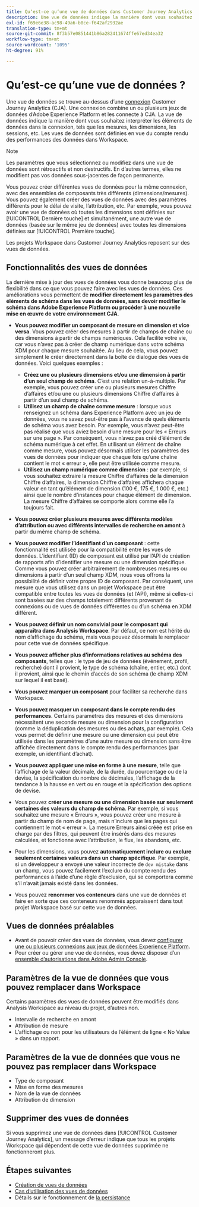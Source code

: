 ```yaml
---
title: Quʼest-ce quʼune vue de données dans Customer Journey Analytics ?
description: Une vue de données indique la manière dont vous souhaitez interpréter les éléments de données dans la connexion CJA, tels que les mesures, les dimensions, les sessions, etc.
exl-id: f69e6e38-ac98-49a6-b0ce-f642af2932ae
translation-type: tm+mt
source-git-commit: 8f3b57e0851441b86a282411674ffe67ed34ea32
workflow-type: tm+mt
source-wordcount: '1095'
ht-degree: 91%

---
```


# Quʼest-ce quʼune vue de données ?

Une vue de données se trouve au-dessus dʼune [connexion](/help/connections/create-connection.md) Customer Journey Analytics (CJA). Une connexion combine un ou plusieurs jeux de données dʼAdobe Experience Platform et les connecte à CJA. La vue de données indique la manière dont vous souhaitez interpréter les éléments de données dans la connexion, tels que les mesures, les dimensions, les sessions, etc. Les vues de données sont définies en vue du compte rendu des performances des données dans Workspace.

>[!NOTE]
>
>Les paramètres que vous sélectionnez ou modifiez dans une vue de données sont rétroactifs et non destructifs. En dʼautres termes, elles ne modifient pas vos données sous-jacentes de façon permanente.

Vous pouvez créer différentes vues de données pour la même connexion, avec des ensembles de composants très différents (dimensions/mesures). Vous pouvez également créer des vues de données avec des paramètres différents pour le délai de visite, lʼattribution, etc. Par exemple, vous pouvez avoir une vue de données où toutes les dimensions sont définies sur [!UICONTROL Dernière touche] et simultanément, une autre vue de données (basée sur le même jeu de données) avec toutes les dimensions définies sur [!UICONTROL Première touche].

Les projets Workspace dans Customer Journey Analytics reposent sur des vues de données.

## Fonctionnalités des vues de données

La dernière mise à jour des vues de données vous donne beaucoup plus de flexibilité dans ce que vous pouvez faire avec les vues de données. Ces améliorations vous permettent de **modifier directement les paramètres des éléments de schéma dans les vues de données, sans devoir modifier le schéma dans Adobe Experience Platform ou procéder à une nouvelle mise en œuvre de votre environnement CJA**.

* **Vous pouvez modifier un composant de mesure en dimension et vice versa**. Vous pouvez créer des mesures à partir de champs de chaîne ou des dimensions à partir de champs numériques. Cela facilite votre vie, car vous n’avez pas à créer de champ numérique dans votre schéma XDM pour chaque mesure souhaitée. Au lieu de cela, vous pouvez simplement le créer directement dans la boîte de dialogue des vues de données. Voici quelques exemples :
   * **Créez une ou plusieurs dimensions et/ou une dimension à partir dʼun seul champ de schéma**. Cʼest une relation un-à-multiple. Par exemple, vous pouvez créer une ou plusieurs mesures Chiffre dʼaffaires et/ou une ou plusieurs dimensions Chiffre dʼaffaires à partir dʼun seul champ de schéma.
   * **Utilisez un champ de chaîne comme mesure** : lorsque vous renseignez un schéma dans Experience Platform avec un jeu de données, vous ne savez peut-être pas à lʼavance de quels éléments de schéma vous avez besoin. Par exemple, vous nʼavez peut-être pas réalisé que vous aviez besoin dʼune mesure pour les « Erreurs sur une page ». Par conséquent, vous nʼavez pas créé dʼélément de schéma numérique à cet effet. En utilisant un élément de chaîne comme mesure, vous pouvez désormais utiliser les paramètres des vues de données pour indiquer que chaque fois quʼune chaîne contient le mot « erreur », elle peut être utilisée comme mesure.
   * **Utilisez un champ numérique comme dimension** : par exemple, si vous souhaitez extraire la mesure Chiffre dʼaffaires de la dimension Chiffre dʼaffaires, la dimension Chiffre dʼaffaires affichera chaque valeur en tant quʼélément de dimension (100 €, 175 €, 1 000 €, etc.) ainsi que le nombre dʼinstances pour chaque élément de dimension. La mesure Chiffre dʼaffaires se comporte alors comme elle lʼa toujours fait.

* **Vous pouvez créer plusieurs mesures avec différents modèles dʼattribution ou avec différents intervalles de recherche en amont** à partir du même champ de schéma.

* **Vous pouvez modifier lʼidentifiant dʼun composant** : cette fonctionnalité est utilisée pour la compatibilité entre les vues de données. Lʼidentifiant (ID) de composant est utilisé par lʼAPI de création de rapports afin dʼidentifier une mesure ou une dimension spécifique. Comme vous pouvez créer arbitrairement de nombreuses mesures ou dimensions à partir dʼun seul champ XDM, nous vous offrons la possibilité de définir votre propre ID de composant. Par conséquent, une mesure que vous utilisez dans un projet Workspace peut être compatible entre toutes les vues de données (et lʼAPI), même si celles-ci sont basées sur des champs totalement différents provenant de connexions ou de vues de données différentes ou dʼun schéma en XDM différent.

* **Vous pouvez définir un nom convivial pour le composant qui apparaîtra dans Analysis Workspace**. Par défaut, ce nom est hérité du nom dʼaffichage du schéma, mais vous pouvez désormais le remplacer pour cette vue de données spécifique.

* **Vous pouvez afficher plus dʼinformations relatives au schéma des composants**, telles que : le type de jeu de données (événement, profil, recherche) dont il provient, le type de schéma (chaîne, entier, etc.) dont il provient, ainsi que le chemin dʼaccès de son schéma (le champ XDM sur lequel il est basé).

* **Vous pouvez marquer un composant** pour faciliter sa recherche dans Workspace.

* **Vous pouvez masquer un composant dans le compte rendu des performances**. Certains paramètres des mesures et des dimensions nécessitent une seconde mesure ou dimension pour la configuration (comme la déduplication des mesures ou des achats, par exemple). Cela vous permet de définir une mesure ou une dimension qui peut être utilisée dans les paramètres dʼune autre mesure ou dimension sans être affichée directement dans le compte rendu des performances (par exemple, un identifiant dʼachat).

* **Vous pouvez appliquer une mise en forme à une mesure**, telle que lʼaffichage de la valeur décimale, de la durée, du pourcentage ou de la devise, la spécification du nombre de décimales, lʼaffichage de la tendance à la hausse en vert ou en rouge et la spécification des options de devise.

* Vous pouvez **créer une mesure ou une dimension basée sur seulement certaines des valeurs du champ de schéma**. Par exemple, si vous souhaitez une mesure « Erreurs », vous pouvez créer une mesure à partir du champ de nom de page, mais nʼinclure que les pages qui contiennent le mot « erreur ». La mesure Erreurs ainsi créée est prise en charge par des filtres, qui peuvent être insérés dans des mesures calculées, et fonctionne avec lʼattribution, le flux, les abandons, etc.

* Pour les dimensions, vous pouvez **automatiquement inclure ou exclure seulement certaines valeurs dans un champ spécifique**. Par exemple, si un développeur a envoyé une valeur incorrecte de `dev mistake` dans un champ, vous pouvez facilement lʼexclure du compte rendu des performances à lʼaide dʼune règle dʼexclusion, qui se comportera comme sʼil nʼavait jamais existé dans les données.

* Vous pouvez **renommer vos conteneurs** dans une vue de données et faire en sorte que ces conteneurs renommés apparaissent dans tout projet Workspace basé sur cette vue de données.

## Vues de données préalables

* Avant de pouvoir créer des vues de données, vous devez [configurer une ou plusieurs connexions aux jeux de données Experience Platform](/help/connections/create-connection.md).
* Pour créer ou gérer une vue de données, vous devez disposer dʼun [ensemble dʼautorisations dans Adobe Admin Console](https://experienceleague.adobe.com/docs/analytics-platform/using/cja-overview/cja-overview.html?lang=fr-FR#admin-access-permissions).

## Paramètres de la vue de données que vous pouvez remplacer dans Workspace

Certains paramètres des vues de données peuvent être modifiés dans Analysis Workspace au niveau du projet, dʼautres non.

* Intervalle de recherche en amont
* Attribution de mesure
* Lʼaffichage ou non pour les utilisateurs de lʼélément de ligne « No Value » dans un rapport.

## Paramètres de la vue de données que vous ne pouvez pas remplacer dans Workspace

* Type de composant
* Mise en forme des mesures
* Nom de la vue de données
* Attribution de dimension

## Supprimer des vues de données

Si vous supprimez une vue de données dans [!UICONTROL Customer Journey Analytics], un message dʼerreur indique que tous les projets Workspace qui dépendent de cette vue de données supprimée ne fonctionneront plus.

## Étapes suivantes

* [Création de vues de données](/help/data-views/create-dataview.md)
* [Cas dʼutilisation des vues de données](/help/data-views/data-views-usecases.md)
* Détails sur le fonctionnement de [la persistance](/help/data-views/persistence.md)
